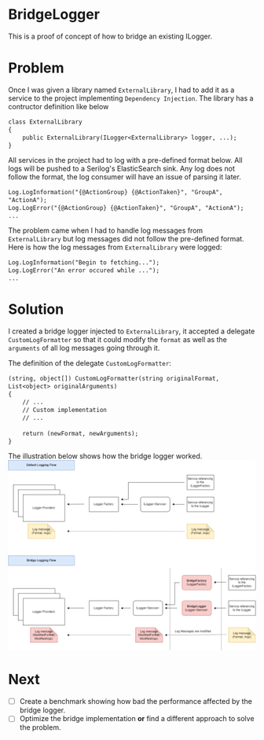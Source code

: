 # BridgeLogger

This is a proof of concept of how to bridge an existing ILogger.

# Problem

Once I was given a library named `ExternalLibrary`, I had to add it as a service to the project implementing `Dependency Injection`.
The library has a contructor definition like below
```
class ExternalLibrary
{
    public ExternalLibrary(ILogger<ExternalLibrary> logger, ...);
}
```

All services in the project had to log with a pre-defined format below. All logs will be pushed to a Serilog's ElasticSearch sink. Any log does not follow the format, the log consumer will have an issue of parsing it later.
```
Log.LogInformation("{@ActionGroup} {@ActionTaken}", "GroupA", "ActionA");
Log.LogError("{@ActionGroup} {@ActionTaken}", "GroupA", "ActionA");
...
```

The problem came when I had to handle log messages from `ExternalLibrary` but log messages did not follow the pre-defined format. Here is how the log messages from `ExternalLibrary` were logged:
```
Log.LogInformation("Begin to fetching...");
Log.LogError("An error occured while ...");
...
```

# Solution

I created a bridge logger injected to `ExternalLibrary`, it accepted a delegate `CustomLogFormatter` so that it could modify the `format` as well as the `arguments` of all log messages going through it.

The definition of the delegate `CustomLogFormatter`:
```
(string, object[]) CustomLogFormatter(string originalFormat, List<object> originalArguments)
{
    // ...
    // Custom implementation
    // ...
    
    return (newFormat, newArguments);
}
```

The illustration below shows how the bridge logger worked.
![bridgeLogger](./Doc/bridge_iilustration.png)

# Next

- [ ] Create a benchmark showing how bad the performance affected by the bridge logger.
- [ ] Optimize the bridge implementation **or** find a different approach to solve the problem.
